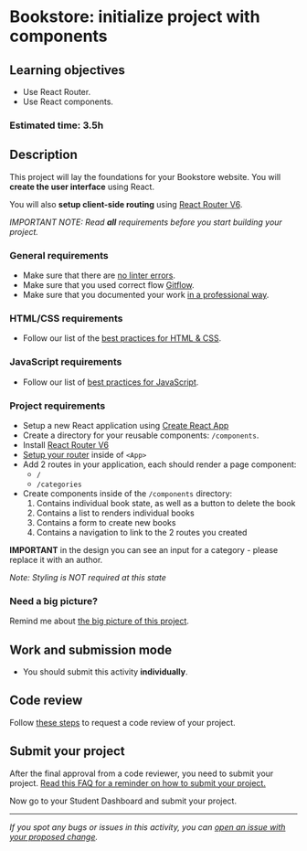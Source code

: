 # Bookstore: initialize project with components

## Learning objectives

- Use React Router.
- Use React components.

### Estimated time: 3.5h

## Description

This project will lay the foundations for your Bookstore website. You will **create the user interface** using React.

You will also **setup client-side routing** using [React Router V6](https://reactrouter.com/en/main).

_IMPORTANT NOTE: Read **all** requirements before you start building your project._

### General requirements

- Make sure that there are [no linter errors](https://github.com/microverseinc/linters-config).
- Make sure that you used correct flow [Gitflow](https://github.com/microverseinc/curriculum-transversal-skills/blob/main/git-github/articles/gitflow.md).
- Make sure that you documented your work [in a professional way](https://github.com/microverseinc/curriculum-transversal-skills/blob/main/documentation/articles/professional_repo_rules.md).

### HTML/CSS requirements

- Follow our list of the [best practices for HTML & CSS](https://github.com/microverseinc/curriculum-html-css/blob/main/articles/html_css_best_practices.md).

### JavaScript requirements

- Follow our list of [best practices for JavaScript](https://github.com/microverseinc/curriculum-html-css/blob/main/articles/javascript_best_practices.md).

### Project requirements

- Setup a new React application using [Create React App](https://reactjs.org/docs/create-a-new-react-app.html#create-react-app)
- Create a directory for your reusable components: `/components`.
- Install [React Router V6](https://reactrouter.com/en/main/start/tutorial#setup)
- [Setup your router](https://reactrouter.com/en/main/start/tutorial#adding-a-router) inside of `<App>`
- Add 2 routes in your application, each should render a page component:
  - `/`
  - `/categories`
- Create components inside of the `/components` directory:
  1. Contains individual book state, as well as a button to delete the book
  2. Contains a list to renders individual books
  3. Contains a form to create new books
  4. Contains a navigation to link to the 2 routes you created

**IMPORTANT** in the design you can see an input for a category - please replace it with an author.

_Note: Styling is NOT required at this state_

### Need a big picture?

Remind me about [the big picture of this project](./sneak_peek_v2_0.md).

## Work and submission mode

- You should submit this activity **individually**.

## Code review

Follow [these steps](https://github.com/microverseinc/curriculum-transversal-skills/blob/main/code-review/articles/how_to_ask_for_a_code_review.md) to request a code review of your project.

## Submit your project

After the final approval from a code reviewer, you need to submit your project. [Read this FAQ for a reminder on how to submit your project.](https://microverse.zendesk.com/hc/en-us/articles/360061344234)

Now go to your Student Dashboard and submit your project.

---

_If you spot any bugs or issues in this activity, you can [open an issue with your proposed change](https://github.com/microverseinc/curriculum-transversal-skills/blob/main/git-github/articles/open_issue.md)._

